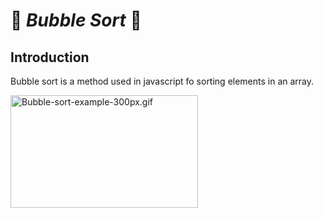 #          🫧 *Bubble Sort* 🫧

## **Introduction**

Bubble sort is a method used in javascript fo sorting elements in an array.











<p><a href="https://commons.wikimedia.org/wiki/File:Bubble-sort-example-300px.gif#/media/File:Bubble-sort-example-300px.gif"><img src="https://upload.wikimedia.org/wikipedia/commons/c/c8/Bubble-sort-example-300px.gif" alt="Bubble-sort-example-300px.gif" height="180" width="300"></a><br>
